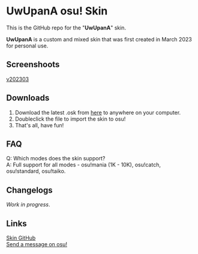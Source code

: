 # UwUpanA osu! Skin

This is the GitHub repo for the "**UwUpanA**" skin.

**UwUpanA** is a custom and mixed skin that was first created in March 2023 for personal use.

## Screenshoots

[v202303](https://imgur.com/a/KdORC0u)

## Downloads

1. Download the latest .osk from [here](https://github.com/KotoriPana/UwUpanA/releases/latest) to anywhere on your computer.
2. Doubleclick the file to import the skin to osu!
3. That's all, have fun!

## FAQ

Q: Which modes does the skin support?</br>
A: Full support for all modes - osu!mania (1K - 10K), osu!catch, osu!standard, osu!taiko.

## Changelogs

_Work in progress_.

## Links

[Skin GitHub](https://github.com/KotoriPana/UwUpanA)</br>
[Send a message on osu!](https://osu.ppy.sh/users/6866937)
